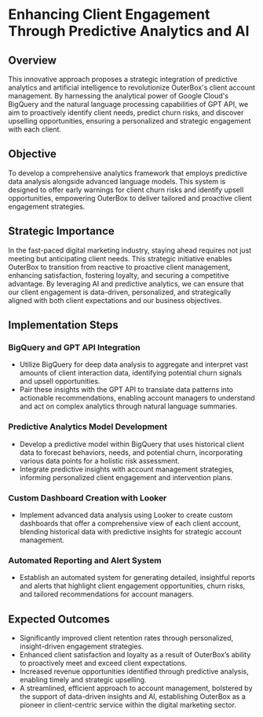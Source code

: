 # Enhancing Client Engagement Through Predictive Analytics and AI

## Overview
This innovative approach proposes a strategic integration of predictive analytics and artificial intelligence to revolutionize OuterBox's client account management. By harnessing the analytical power of Google Cloud's BigQuery and the natural language processing capabilities of GPT API, we aim to proactively identify client needs, predict churn risks, and discover upselling opportunities, ensuring a personalized and strategic engagement with each client.

## Objective
To develop a comprehensive analytics framework that employs predictive data analysis alongside advanced language models. This system is designed to offer early warnings for client churn risks and identify upsell opportunities, empowering OuterBox to deliver tailored and proactive client engagement strategies.

## Strategic Importance
In the fast-paced digital marketing industry, staying ahead requires not just meeting but anticipating client needs. This strategic initiative enables OuterBox to transition from reactive to proactive client management, enhancing satisfaction, fostering loyalty, and securing a competitive advantage. By leveraging AI and predictive analytics, we can ensure that our client engagement is data-driven, personalized, and strategically aligned with both client expectations and our business objectives.

## Implementation Steps
### BigQuery and GPT API Integration
- Utilize BigQuery for deep data analysis to aggregate and interpret vast amounts of client interaction data, identifying potential churn signals and upsell opportunities.
- Pair these insights with the GPT API to translate data patterns into actionable recommendations, enabling account managers to understand and act on complex analytics through natural language summaries.

### Predictive Analytics Model Development
- Develop a predictive model within BigQuery that uses historical client data to forecast behaviors, needs, and potential churn, incorporating various data points for a holistic risk assessment.
- Integrate predictive insights with account management strategies, informing personalized client engagement and intervention plans.

### Custom Dashboard Creation with Looker
- Implement advanced data analysis using Looker to create custom dashboards that offer a comprehensive view of each client account, blending historical data with predictive insights for strategic account management.

### Automated Reporting and Alert System
- Establish an automated system for generating detailed, insightful reports and alerts that highlight client engagement opportunities, churn risks, and tailored recommendations for account managers.

## Expected Outcomes
- Significantly improved client retention rates through personalized, insight-driven engagement strategies.
- Enhanced client satisfaction and loyalty as a result of OuterBox’s ability to proactively meet and exceed client expectations.
- Increased revenue opportunities identified through predictive analysis, enabling timely and strategic upselling.
- A streamlined, efficient approach to account management, bolstered by the support of data-driven insights and AI, establishing OuterBox as a pioneer in client-centric service within the digital marketing sector.
